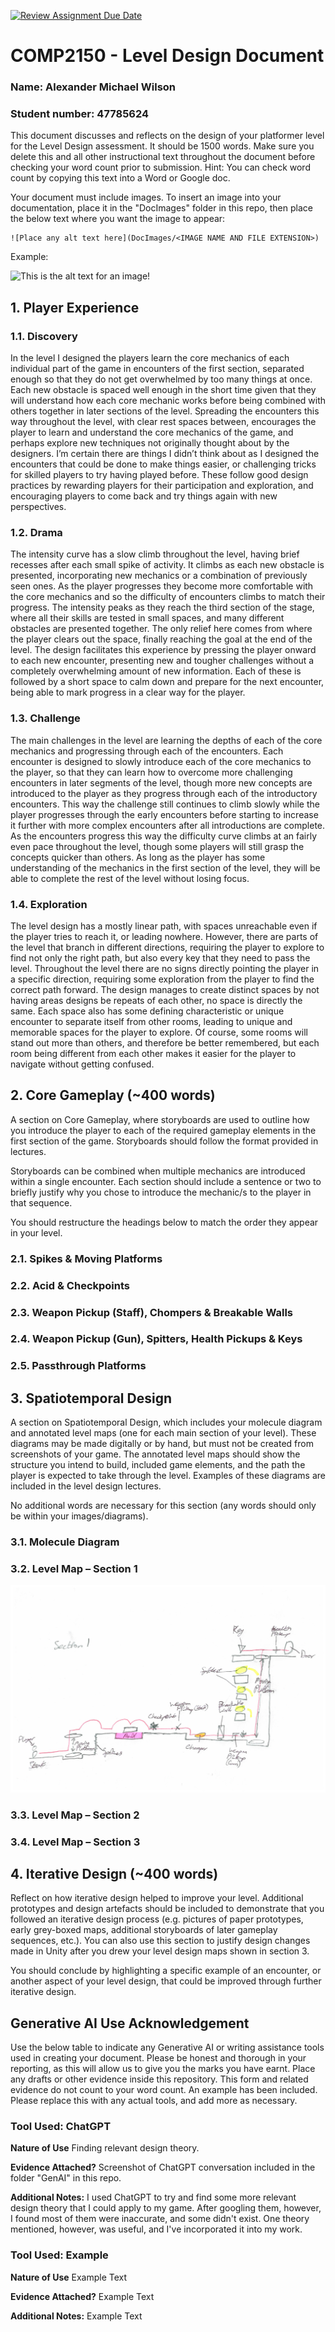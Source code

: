 [![Review Assignment Due Date](https://classroom.github.com/assets/deadline-readme-button-24ddc0f5d75046c5622901739e7c5dd533143b0c8e959d652212380cedb1ea36.svg)](https://classroom.github.com/a/YyUO0xtt)
# COMP2150  - Level Design Document
### Name: Alexander Michael Wilson
### Student number: 47785624

This document discusses and reflects on the design of your platformer level for the Level Design assessment. It should be 1500 words. Make sure you delete this and all other instructional text throughout the document before checking your word count prior to submission. Hint: You can check word count by copying this text into a Word or Google doc.

Your document must include images. To insert an image into your documentation, place it in the "DocImages" folder in this repo, then place the below text where you want the image to appear:

```
![Place any alt text here](DocImages/<IMAGE NAME AND FILE EXTENSION>)
```

Example:

![This is the alt text for an image!](DocImages/exampleimage.png)

## 1. Player Experience 

### 1.1. Discovery
In the level I designed the players learn the core mechanics of each individual part of the game in encounters of the first section, separated enough so that they do not get overwhelmed by too many things at once. Each new obstacle is spaced well enough in the short time given that they will understand how each core mechanic works before being combined with others together in later sections of the level. Spreading the encounters this way throughout the level, with clear rest spaces between, encourages the player to learn and understand the core mechanics of the game, and perhaps explore new techniques not originally thought about by the designers. I’m certain there are things I didn’t think about as I designed the encounters that could be done to make things easier, or challenging tricks for skilled players to try having played before. These follow good design practices by rewarding players for their participation and exploration, and encouraging players to come back and try things again with new perspectives.

### 1.2. Drama
The intensity curve has a slow climb throughout the level, having brief recesses after each small spike of activity. It climbs as each new obstacle is presented, incorporating new mechanics or a combination of previously seen ones. As the player progresses they become more comfortable with the core mechanics and so the difficulty of encounters climbs to match their progress. The intensity peaks as they reach the third section of the stage, where all their skills are tested in small spaces, and many different obstacles are presented together. The only relief here comes from where the player clears out the space, finally reaching the goal at the end of the level. The design facilitates this experience by pressing the player onward to each new encounter, presenting new and tougher challenges without a completely overwhelming amount of new information. Each of these is followed by a short space to calm down and prepare for the next encounter, being able to mark progress in a clear way for the player.

### 1.3. Challenge
The main challenges in the level are learning the depths of each of the core mechanics and progressing through each of the encounters. Each encounter is designed to slowly introduce each of the core mechanics to the player, so that they can learn how to overcome more challenging encounters in later segments of the level, though more new concepts are introduced to the player as they progress through each of the introductory encounters. This way the challenge still continues to climb slowly while the player progresses through the early encounters before starting to increase it further with more complex encounters after all introductions are complete. As the encounters progress this way the difficulty curve climbs at an fairly even pace throughout the level, though some players will still grasp the concepts quicker than others. As long as the player has some understanding of the mechanics in the first section of the level, they will be able to complete the rest of the level without losing focus.

### 1.4. Exploration
The level design has a mostly linear path, with spaces unreachable even if the player tries to reach it, or leading nowhere. However, there are parts of the level that branch in different directions, requiring the player to explore to find not only the right path, but also every key that they need to pass the level. Throughout the level there are no signs directly pointing the player in a specific direction, requiring some exploration from the player to find the correct path forward. The design manages to create distinct spaces by not having areas designs be repeats of each other, no space is directly the same. Each space also has some defining characteristic or unique encounter to separate itself from other rooms, leading to unique and memorable spaces for the player to explore. Of course, some rooms will stand out more than others, and therefore be better remembered, but each room being different from each other makes it easier for the player to navigate without getting confused.

## 2. Core Gameplay (~400 words)
A section on Core Gameplay, where storyboards are used to outline how you introduce the player to each of the required gameplay elements in the first section of the game. Storyboards should follow the format provided in lectures.

Storyboards can be combined when multiple mechanics are introduced within a single encounter. Each section should include a sentence or two to briefly justify why you chose to introduce the mechanic/s to the player in that sequence.

You should restructure the headings below to match the order they appear in your level.

### 2.1. Spikes & Moving Platforms

### 2.2. Acid & Checkpoints

### 2.3. Weapon Pickup (Staff), Chompers & Breakable Walls

### 2.4. Weapon Pickup (Gun), Spitters, Health Pickups & Keys

### 2.5. Passthrough Platforms


## 3. Spatiotemporal Design
A section on Spatiotemporal Design, which includes your molecule diagram and annotated level maps (one for each main section of your level). These diagrams may be made digitally or by hand, but must not be created from screenshots of your game. The annotated level maps should show the structure you intend to build, included game elements, and the path the player is expected to take through the level. Examples of these diagrams are included in the level design lectures.

No additional words are necessary for this section (any words should only be within your images/diagrams).
 
### 3.1. Molecule Diagram

### 3.2. Level Map – Section 1

![Section1](DocImages/Section1.png)

### 3.3.	Level Map – Section 2

### 3.4.	Level Map – Section 3

## 4. Iterative Design (~400 words)
Reflect on how iterative design helped to improve your level. Additional prototypes and design artefacts should be included to demonstrate that you followed an iterative design process (e.g. pictures of paper prototypes, early grey-boxed maps, additional storyboards of later gameplay sequences, etc.). You can also use this section to justify design changes made in Unity after you drew your level design maps shown in section 3. 

You should conclude by highlighting a specific example of an encounter, or another aspect of your level design, that could be improved through further iterative design.

## Generative AI Use Acknowledgement

Use the below table to indicate any Generative AI or writing assistance tools used in creating your document. Please be honest and thorough in your reporting, as this will allow us to give you the marks you have earnt. Place any drafts or other evidence inside this repository. This form and related evidence do not count to your word count.
An example has been included. Please replace this with any actual tools, and add more as necessary.


### Tool Used: ChatGPT
**Nature of Use** Finding relevant design theory.

**Evidence Attached?** Screenshot of ChatGPT conversation included in the folder "GenAI" in this repo.

**Additional Notes:** I used ChatGPT to try and find some more relevant design theory that I could apply to my game. After googling them, however, I found most of them were inaccurate, and some didn't exist. One theory mentioned, however, was useful, and I've incorporated it into my work.

### Tool Used: Example
**Nature of Use** Example Text

**Evidence Attached?** Example Text

**Additional Notes:** Example Text


